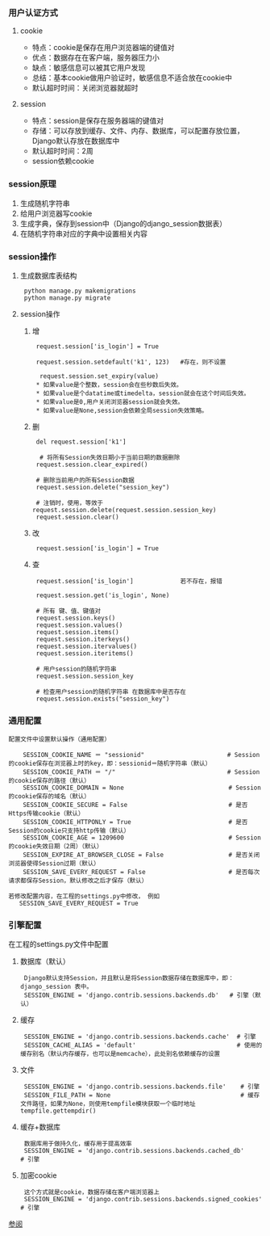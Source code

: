 ### 用户认证方式 ###
1. cookie
	- 特点：cookie是保存在用户浏览器端的键值对
	- 优点：数据存在在客户端，服务器压力小
	- 缺点：敏感信息可以被其它用户发现
	- 总结：基本cookie做用户验证时，敏感信息不适合放在cookie中
	- 默认超时时间：关闭浏览器就超时


2. session
	- 特点：session是保存在服务器端的键值对
	- 存储：可以存放到缓存、文件、内存、数据库，可以配置存放位置，Django默认存放在数据库中
	- 默认超时时间：2周
	- session依赖cookie

### session原理 ###
1. 生成随机字符串
2. 给用户浏览器写cookie
3. 生成字典，保存到session中（Django的django_session数据表）
4. 在随机字符串对应的字典中设置相关内容

### session操作 ###
1. 生成数据库表结构

		python manage.py makemigrations
		python manage.py migrate

2. session操作
	1. 增

			request.session['is_login'] = True

			request.session.setdefault('k1', 123)	#存在，则不设置

			 request.session.set_expiry(value)
            * 如果value是个整数，session会在些秒数后失效。
            * 如果value是个datatime或timedelta，session就会在这个时间后失效。
            * 如果value是0,用户关闭浏览器session就会失效。
            * 如果value是None,session会依赖全局session失效策略。
	2. 删

			del request.session['k1']

			 # 将所有Session失效日期小于当前日期的数据删除
	        request.session.clear_expired()

			# 删除当前用户的所有Session数据
        	request.session.delete("session_key")
			
			# 注销时，使用，等效于request.session.delete(request.session.session_key)
			request.session.clear()
		
	3. 改

			request.session['is_login'] = True
	4. 查

			request.session['is_login']				若不存在，报错

			request.session.get('is_login', None)
		
			# 所有 键、值、键值对
		    request.session.keys()
		    request.session.values()
		    request.session.items()
		    request.session.iterkeys()
		    request.session.itervalues()
		    request.session.iteritems()
		
			# 用户session的随机字符串
		    request.session.session_key
 
			# 检查用户session的随机字符串 在数据库中是否存在
	        request.session.exists("session_key")

### 通用配置 ###
	配置文件中设置默认操作（通用配置）

		SESSION_COOKIE_NAME ＝ "sessionid"                       # Session的cookie保存在浏览器上时的key，即：sessionid＝随机字符串（默认）
		SESSION_COOKIE_PATH ＝ "/"                               # Session的cookie保存的路径（默认）
		SESSION_COOKIE_DOMAIN = None                             # Session的cookie保存的域名（默认）
		SESSION_COOKIE_SECURE = False                            # 是否Https传输cookie（默认）
		SESSION_COOKIE_HTTPONLY = True                           # 是否Session的cookie只支持http传输（默认）
		SESSION_COOKIE_AGE = 1209600                             # Session的cookie失效日期（2周）（默认）
		SESSION_EXPIRE_AT_BROWSER_CLOSE = False                  # 是否关闭浏览器使得Session过期（默认）				
		SESSION_SAVE_EVERY_REQUEST = False                       # 是否每次请求都保存Session，默认修改之后才保存（默认）
	
	若修改配置内容，在工程的settings.py中修改， 例如
	   SESSION_SAVE_EVERY_REQUEST = True
 
### 引擎配置 
在工程的settings.py文件中配置

1. 数据库（默认）

		Django默认支持Session，并且默认是将Session数据存储在数据库中，即：django_session 表中。
		SESSION_ENGINE = 'django.contrib.sessions.backends.db'   # 引擎（默认）
2. 缓存

		SESSION_ENGINE = 'django.contrib.sessions.backends.cache'  # 引擎
	    SESSION_CACHE_ALIAS = 'default'                            # 使用的缓存别名（默认内存缓存，也可以是memcache），此处别名依赖缓存的设置
3. 文件

		SESSION_ENGINE = 'django.contrib.sessions.backends.file'    # 引擎
    	SESSION_FILE_PATH = None                                    # 缓存文件路径，如果为None，则使用tempfile模块获取一个临时地址tempfile.gettempdir()
4. 缓存+数据库
		
		数据库用于做持久化，缓存用于提高效率
		SESSION_ENGINE = 'django.contrib.sessions.backends.cached_db'        # 引擎
			
5. 加密cookie
		
		这个方式就是cookie，数据存储在客户端浏览器上
		SESSION_ENGINE = 'django.contrib.sessions.backends.signed_cookies'   # 引擎
 
[参阅](http://www.cnblogs.com/wupeiqi/articles/5246483.html)  

